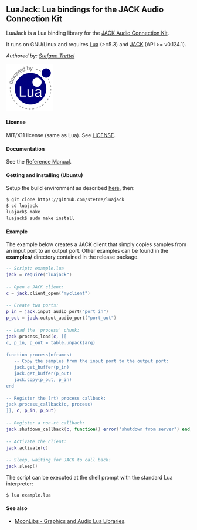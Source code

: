## LuaJack: Lua bindings for the JACK Audio Connection Kit

LuaJack is a Lua binding library for the [JACK Audio Connection Kit](http://jackaudio.org/).

It runs on GNU/Linux and requires [Lua](http://www.lua.org/) (>=5.3)
and [JACK](http://jackaudio.org/downloads) (API >= v0.124.1).

_Authored by:_ _[Stefano Trettel](https://www.linkedin.com/in/stetre)_

[![Lua logo](./doc/powered-by-lua.gif)](http://www.lua.org/)

#### License

MIT/X11 license (same as Lua). See [LICENSE](./LICENSE).

#### Documentation

See the [Reference Manual](https://stetre.github.io/luajack/doc/index.html).

#### Getting and installing (Ubuntu)

Setup the build environment as described [here](https://github.com/stetre/moonlibs), then:

```sh
$ git clone https://github.com/stetre/luajack
$ cd luajack
luajack$ make
luajack$ sudo make install
```

#### Example

The example below creates a JACK client that simply copies samples from an
input port to an output port. Other examples can be found in the **examples/**
directory contained in the release package.


```lua
-- Script: example.lua
jack = require("luajack")

-- Open a JACK client:
c = jack.client_open("myclient")

-- Create two ports:
p_in = jack.input_audio_port("port_in")
p_out = jack.output_audio_port("port_out")

-- Load the 'process' chunk:
jack.process_load(c, [[
c, p_in, p_out = table.unpack(arg)

function process(nframes)
   -- Copy the samples from the input port to the output port:
   jack.get_buffer(p_in)
   jack.get_buffer(p_out)
   jack.copy(p_out, p_in) 
end

-- Register the (rt) process callback:
jack.process_callback(c, process)
]], c, p_in, p_out)

-- Register a non-rt callback:
jack.shutdown_callback(c, function() error("shutdown from server") end)

-- Activate the client:
jack.activate(c)

-- Sleep, waiting for JACK to call back: 
jack.sleep()
```

The script can be executed at the shell prompt with the standard Lua interpreter:

```shell
$ lua example.lua
```

#### See also

* [MoonLibs - Graphics and Audio Lua Libraries](https://github.com/stetre/moonlibs).

